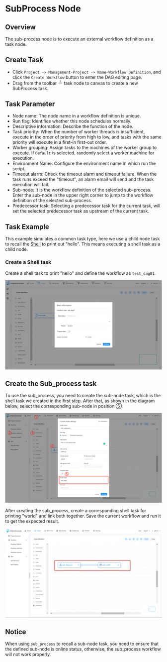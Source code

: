 # SubProcess Node

## Overview

The sub-process node is to execute an external workflow definition as a task node.

## Create Task

- Click `Project -> Management-Project -> Name-Workflow Definition`, and click the `Create Workflow` button to enter the DAG editing page.
- Drag from the toolbar <img src="../../../../img/tasks/icons/sub_process.png" width="15"/> task node to canvas to create a new SubProcess task.

## Task Parameter

- Node name: The node name in a workflow definition is unique.
- Run flag: Identifies whether this node schedules normally.
- Descriptive information: Describe the function of the node.
- Task priority: When the number of worker threads is insufficient, execute in the order of priority from high to low, and tasks with the same priority will execute in a first-in first-out order.
- Worker grouping: Assign tasks to the machines of the worker group to execute. If `Default` is selected, randomly select a worker machine for execution.
- Environment Name: Configure the environment name in which run the script.
- Timeout alarm: Check the timeout alarm and timeout failure. When the task runs exceed the "timeout", an alarm email will send and the task execution will fail.
- Sub-node: It is the workflow definition of the selected sub-process. Enter the sub-node in the upper right corner to jump to the workflow definition of the selected sub-process.
- Predecessor task: Selecting a predecessor task for the current task, will set the selected predecessor task as upstream of the current task.

## Task Example

This example simulates a common task type, here we use a child node task to recall the [Shell](shell.md) to print out "hello". This means executing a shell task as a child node.

### Create a Shell task

Create a shell task to print "hello" and define the workflow as `test_dag01`.

![subprocess_task01](../../../../img/tasks/demo/subprocess_task01.png)

## Create the Sub_process task

To use the sub_process, you need to create the sub-node task, which is the shell task we created in the first step. After that, as shown in the diagram below, select the corresponding sub-node in position ⑤.

![subprocess_task02](../../../../img/tasks/demo/subprocess_task02.png)

After creating the sub_process, create a corresponding shell task for printing "world" and link both together. Save the current workflow and run it to get the expected result.

![subprocess_task03](../../../../img/tasks/demo/subprocess_task03.png)

## Notice

When using `sub_process` to recall a sub-node task, you need to ensure that the defined sub-node is online status, otherwise, the sub_process workflow will not work properly.
